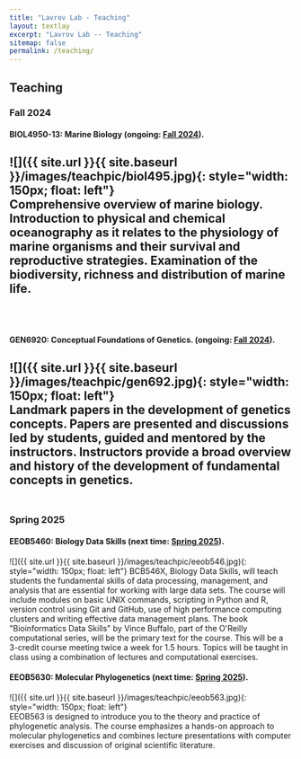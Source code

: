 ```yaml
---
title: "Lavrov Lab - Teaching"
layout: textlay
excerpt: "Lavrov Lab -- Teaching"
sitemap: false
permalink: /teaching/
---
```


## Teaching
### Fall 2024
#### BIOL4950-13: Marine Biology (ongoing: [Fall 2024](https://canvas.iastate.edu/courses/113758)).
![]({{ site.url }}{{ site.baseurl }}/images/teachpic/biol495.jpg){: style="width: 150px; float: left"}
<br/>Comprehensive overview of marine biology. Introduction to physical and chemical oceanography as it relates to the physiology of marine organisms and their survival and reproductive strategies. Examination of the biodiversity, richness and distribution of marine life.  
<br/><br/>
---

#### GEN6920: Conceptual Foundations of Genetics. (ongoing: [Fall 2024](https://canvas.iastate.edu/courses/113871)).
![]({{ site.url }}{{ site.baseurl }}/images/teachpic/gen692.jpg){: style="width: 150px; float: left"}
<br/>Landmark papers in the development of genetics concepts. Papers are presented and discussions led by students, guided and mentored by the instructors. Instructors provide a broad overview and history of the development of fundamental concepts in genetics. 
<br/><br/>
---

### Spring 2025
#### EEOB5460: Biology Data Skills (next time: [Spring 2025](https://eeob-biodata.github.io/EEOB-BCB-546/)).
![]({{ site.url }}{{ site.baseurl }}/images/teachpic/eeob546.jpg){: style="width: 150px; float: left"}
BCB546X, Biology Data Skills, will teach students the fundamental skills of data processing, management, and analysis that are essential for working with large data sets.  The course will include modules on basic UNIX commands, scripting in Python and R, version control using Git and GitHub, use of high performance computing clusters and writing effective data management plans.  The book "Bioinformatics Data Skills" by Vince Buffalo, part of the O'Reilly computational series, will be the primary text for the course.  This will be a 3-credit course meeting twice a week for 1.5 hours.  Topics will be taught in class using a combination of lectures and computational exercises.  

#### EEOB5630: Molecular Phylogenetics (next time: [Spring 2025](https://isu-molphyl.github.io/EEOB563/)).
![]({{ site.url }}{{ site.baseurl }}/images/teachpic/eeob563.jpg){: style="width: 150px; float: left"}
<br/>EEOB563 is designed to introduce you to the theory and practice of phylogenetic analysis.
The course emphasizes a hands-on approach to molecular phylogenetics and combines lecture presentations with computer exercises and discussion of original scientific literature.  
<br/><br/>

<!-- ## Past
### BIOL364: Biology of Invertebrates (last time: [Fall 2023](https://canvas.iastate.edu/courses/94988)).
![]({{ site.url }}{{ site.baseurl }}/images/teachpic/biol364.png){: style="width: 150px; float: left"}
<br/>This course is an introduction to more than 97% of the animal kingdom. It is organized around 15 major higher invertebrate taxa. For each we will first learn a ground plan and then consider selected topics pertinent to the taxon. You can expect to learn about diversity, evolution, phylogeny, classification, anatomy, development, physiology, behavior, ecology, natural history, and biomechanics.  
<br/><br/> -->


 
